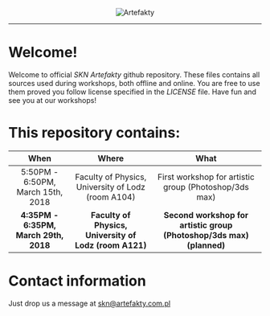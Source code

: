 <p align="center"><img src="http://artefakty.com.pl/logo.png" alt="Artefakty"></p>

---

# Welcome!

Welcome to official *SKN Artefakty* github repository. These files contains all sources used during workshops, both offline and online. You are free to use them proved you follow license specified in the *LICENSE* file. Have fun and see you at our workshops!

# This repository contains:

When | Where | What
:---: | :---: | :---:
5:50PM - 6:50PM, March 15th, 2018|Faculty of Physics, University of Lodz (room A104)|First workshop for artistic group (Photoshop/3ds max)
**4:35PM - 6:35PM, March 29th, 2018**|**Faculty of Physics, University of Lodz (room A121)**|**Second workshop for artistic group (Photoshop/3ds max) (planned)**

# Contact information

Just drop us a message at skn@artefakty.com.pl